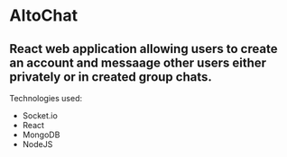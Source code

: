 # AltoChat

## React web application allowing users to create an account and messaage other users either privately or in created group chats.

Technologies used:
- Socket.io
- React
- MongoDB
- NodeJS
